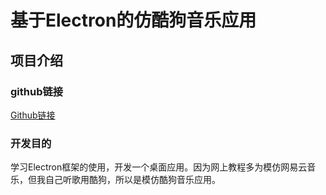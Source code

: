 # 基于Electron的仿酷狗音乐应用

## 项目介绍

### github链接

[Github链接](https://github.com/Encaik/electron-learn)

### 开发目的

学习Electron框架的使用，开发一个桌面应用。因为网上教程多为模仿网易云音乐，但我自己听歌用酷狗，所以是模仿酷狗音乐应用。

